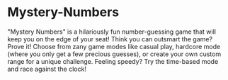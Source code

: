 # Mystery-Numbers
"Mystery Numbers" is a hilariously fun number-guessing game that will keep you on the edge of your seat! Think you can outsmart the game? Prove it! Choose from zany game modes like casual play, hardcore mode (where you only get a few precious guesses), or create your own custom range for a unique challenge. Feeling speedy? Try the time-based mode and race against the clock!


